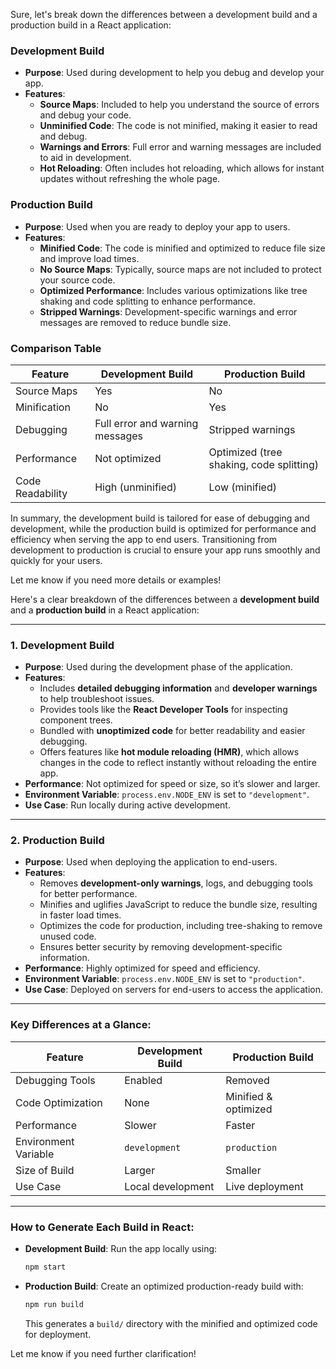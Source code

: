 Sure, let's break down the differences between a development build and a production build in a React application:

### Development Build
- **Purpose**: Used during development to help you debug and develop your app.
- **Features**:
  - **Source Maps**: Included to help you understand the source of errors and debug your code.
  - **Unminified Code**: The code is not minified, making it easier to read and debug.
  - **Warnings and Errors**: Full error and warning messages are included to aid in development.
  - **Hot Reloading**: Often includes hot reloading, which allows for instant updates without refreshing the whole page.

### Production Build
- **Purpose**: Used when you are ready to deploy your app to users.
- **Features**:
  - **Minified Code**: The code is minified and optimized to reduce file size and improve load times.
  - **No Source Maps**: Typically, source maps are not included to protect your source code.
  - **Optimized Performance**: Includes various optimizations like tree shaking and code splitting to enhance performance.
  - **Stripped Warnings**: Development-specific warnings and error messages are removed to reduce bundle size.

### Comparison Table

| Feature             | Development Build            | Production Build            |
|---------------------|------------------------------|-----------------------------|
| Source Maps         | Yes                          | No                          |
| Minification        | No                           | Yes                         |
| Debugging           | Full error and warning messages | Stripped warnings            |
| Performance         | Not optimized                | Optimized (tree shaking, code splitting) |
| Code Readability    | High (unminified)            | Low (minified)              |

In summary, the development build is tailored for ease of debugging and development, while the production build is optimized for performance and efficiency when serving the app to end users. Transitioning from development to production is crucial to ensure your app runs smoothly and quickly for your users.

Let me know if you need more details or examples!


Here's a clear breakdown of the differences between a **development build** and a **production build** in a React application:

---

### **1. Development Build**
- **Purpose**: Used during the development phase of the application.
- **Features**:
  - Includes **detailed debugging information** and **developer warnings** to help troubleshoot issues.
  - Provides tools like the **React Developer Tools** for inspecting component trees.
  - Bundled with **unoptimized code** for better readability and easier debugging.
  - Offers features like **hot module reloading (HMR)**, which allows changes in the code to reflect instantly without reloading the entire app.
- **Performance**: Not optimized for speed or size, so it’s slower and larger.
- **Environment Variable**: `process.env.NODE_ENV` is set to `"development"`.
- **Use Case**: Run locally during active development.

---

### **2. Production Build**
- **Purpose**: Used when deploying the application to end-users.
- **Features**:
  - Removes **development-only warnings**, logs, and debugging tools for better performance.
  - Minifies and uglifies JavaScript to reduce the bundle size, resulting in faster load times.
  - Optimizes the code for production, including tree-shaking to remove unused code.
  - Ensures better security by removing development-specific information.
- **Performance**: Highly optimized for speed and efficiency.
- **Environment Variable**: `process.env.NODE_ENV` is set to `"production"`.
- **Use Case**: Deployed on servers for end-users to access the application.

---

### Key Differences at a Glance:

| Feature                  | Development Build        | Production Build         |
|--------------------------|--------------------------|--------------------------|
| Debugging Tools          | Enabled                 | Removed                 |
| Code Optimization        | None                    | Minified & optimized    |
| Performance              | Slower                  | Faster                  |
| Environment Variable     | `development`           | `production`            |
| Size of Build            | Larger                  | Smaller                 |
| Use Case                 | Local development       | Live deployment         |

---

### How to Generate Each Build in React:
- **Development Build**: Run the app locally using:
  ```bash
  npm start
  ```
- **Production Build**: Create an optimized production-ready build with:
  ```bash
  npm run build
  ```
  This generates a `build/` directory with the minified and optimized code for deployment.

Let me know if you need further clarification!